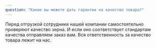 ```yaml
---
question: "Какие вы можете дать гарантии на качество товара?"
---
```


Перед отгрузкой сотрудники нашей компании самостоятельно проверяют качество зерна.
И если оно соответствует стандартам качества отправляем заказ вам.
Вся ответственность за качество товара лежит на нас.
